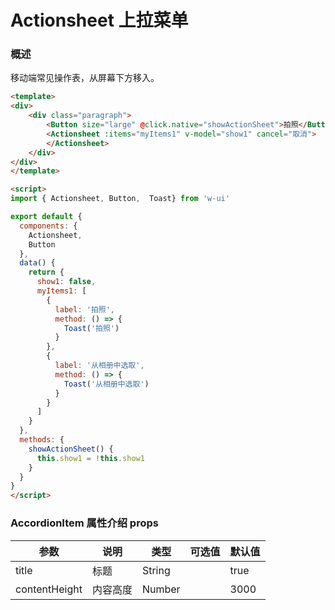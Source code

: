#  Actionsheet 上拉菜单


### 概述

移动端常见操作表，从屏幕下方移入。

```html
<template>
<div>
    <div class="paragraph">
        <Button size="large" @click.native="showActionSheet">拍照</Button>
        <Actionsheet :items="myItems1" v-model="show1" cancel="取消">
        </Actionsheet>
    </div>
</div>
</template>

<script>
import { Actionsheet, Button,  Toast} from 'w-ui'

export default {
  components: {
    Actionsheet,
    Button
  },
  data() {
    return {
      show1: false,
      myItems1: [
        {
          label: '拍照',
          method: () => {
            Toast('拍照')
          }
        },
        {
          label: '从相册中选取',
          method: () => {
            Toast('从相册中选取')
          }
        }
      ]
    }
  },
  methods: {
    showActionSheet() {
      this.show1 = !this.show1
    }
  }
}
</script>

```

###  AccordionItem 属性介绍 props

| 参数           | 说明        | 类型       | 可选值        | 默认值     |
|---------------|-------------|-----------|--------------|-----------|
| title         | 标题         | String    |              |    true   |
| contentHeight | 内容高度      | Number    |              |    3000   |